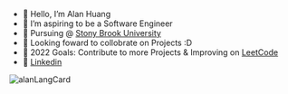 <!--- Introduction --->

- 👋 Hello, I’m Alan Huang
- 👀 I’m aspiring to be a Software Engineer
- 🏫 Pursuing @ [Stony Brook University](https://www.cs.stonybrook.edu/)
- 💞️ Looking foward to collobrate on Projects :D
- 🥅 2022 Goals: Contribute to more Projects & Improving on [LeetCode](https://leetcode.com/_ahuan/)
- 📙 [Linkedin](https://www.linkedin.com/in/huang-alan/)
<!--- Connects --->

<!--- Stats --->
<!---
<img align="center" alt="alanStats" src="https://github-readme-stats.vercel.app/api?username=a1an-huang&show_icons=true&theme=dracula"/>
--->
<img align="center" alt="alanLangCard" src="https://github-readme-stats.vercel.app/api/top-langs/?username=a1an-huang&theme=dracula"/>

<!---
a1an-huang/a1an-huang is a ✨ special ✨ repository because its `README.md` (this file) appears on your GitHub profile.
You can click the Preview link to take a look at your changes.
--->
